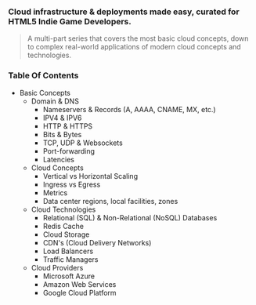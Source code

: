 ### Cloud infrastructure &amp; deployments made easy, curated for HTML5 Indie Game Developers.
> A multi-part series that covers the most basic cloud concepts, down to complex real-world applications of modern cloud concepts and technologies.

### Table Of Contents

- Basic Concepts
  - Domain & DNS
    - Nameservers & Records (A, AAAA, CNAME, MX, etc.)
    - IPV4 & IPV6
    - HTTP & HTTPS
    - Bits & Bytes
    - TCP, UDP & Websockets
    - Port-forwarding
    - Latencies
  - Cloud Concepts
    - Vertical vs Horizontal Scaling
    - Ingress vs Egress
    - Metrics
    - Data center regions, local facilities, zones
  - Cloud Technologies
    - Relational (SQL) & Non-Relational (NoSQL) Databases
    - Redis Cache
    - Cloud Storage
    - CDN's (Cloud Delivery Networks)
    - Load Balancers
    - Traffic Managers
  - Cloud Providers
    - Microsoft Azure
    - Amazon Web Services
    - Google Cloud Platform
